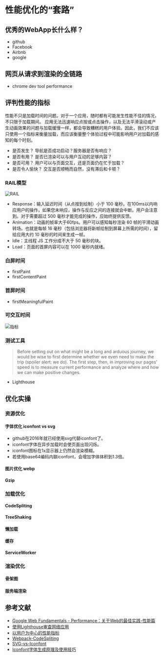 # 性能优化的“套路”
## 优秀的WebApp长什么样？
- github
- Facebook
- Airbnb
- google
## 网页从请求到渲染的全链路
- chrome dev tool performance
## 评判性能的指标
性能不只是加载时间的问题。对于一个应用，随时都有可能发生性能不佳的情况，不只限于加载期间。 应用无法迅速响应点按或点击操作，以及无法平滑滚动或产生动画效果的问题与加载缓慢一样，都会导致糟糕的用户体验。因此，我们不应该只使用一个指标来衡量加载，而应该衡量整个体验过程中可能影响用户对加载的感知的每个时刻。
- 是否发生？	导航是否成功启动？服务器是否有响应？
- 是否有用？	是否已渲染可以与用户互动的足够内容？
- 是否可用？	用户可以与页面交互，还是页面仍在忙于加载？
- 是否令人愉快？	交互是否顺畅而自然，没有滞后和卡顿？
### RAIL模型
![RAIL](https://developers.google.com/web/fundamentals/performance/images/rail.png?hl=zh-CN)
- Response：输入延迟时间（从点按到绘制）小于 100 毫秒。在100ms以内响应用户的操作，如果您未响应，操作与反应之间的连接就会中断。用户会注意到。对于需要超过 500 毫秒才能完成的操作，应始终提供反馈。
- Animation：动画的帧率大于60fps。用户可以感知每秒渲染 60 帧的平滑动画转场。也就是每帧 16 毫秒（包括浏览器将新帧绘制到屏幕上所需的时间），留给应用大约 10 毫秒的时间来生成一帧。
- Idle：主线程 JS 工作分成不大于 50 毫秒的块。
- Load：页面的首屏内容可以在 1000 毫秒内就绪。
### 白屏时间
- firstPaint 
- firstContentPaint
### 首屏时间
- firstMeaningfulPaint

### 可交互时间
![指标](https://developers.google.com/web/fundamentals/performance/images/perf-metrics-load-timeline.png?hl=zh-CN)

### 测试工具
> Before setting out on what might be a long and arduous journey, we would be wise to first determine whether we even need to make the trip (spoiler alert: we do). The first step, then, in improving our pages' speed is to measure current performance and analyze where and how we can make positive changes.
- Lighthouse


## 优化实操
### 资源优化
#### 字体优化 iconfont vs svg
- github在2016年就已经使用svg代替iconfont了。
- iconfont字体在异步加载时会使页面出现闪烁。
- iconfont图标在1x显示器上仍然会渲染模糊。
- 若使用base64编码内联iconfont，会增加字体体积到1.3倍。
#### 图片优化 webp
#### Gzip

### 加载优化
#### CodeSpliting
#### TreeShaking
#### 懒加载
#### 缓存
#### ServiceWorker

### 渲染优化
#### 骨架图
#### 服务端渲染

## 参考文献
- [Google Web Fundamentals - Performance：关于Web的最佳实践-性能篇](https://developers.google.com/web/fundamentals/performance/why-performance-matters/)
- [使用Lighthouse审查网络应用](https://developers.google.com/web/tools/lighthouse/)
- [以用户为中心的性能指标](https://developers.google.com/web/fundamentals/performance/user-centric-performance-metrics?hl=zh-CN)
- [Webpack-CodeSpliting](https://webpack.js.org/guides/code-splitting/)
- [SVG-vs-Iconfont](https://aotu.io/notes/2018/11/23/SVG_vs_Image_vs_iconfont/index.html)
- [Iconfont字体生成原理及使用技巧](https://www.iconfont.cn/help/article_detail?article_id=1)
